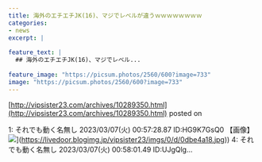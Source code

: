 ```yaml
---
title: 海外のエチエチJK(16)、マジでレベルが違うｗｗｗｗｗｗｗｗ
categories:
- news
excerpt: |
  
feature_text: |
  ## 海外のエチエチJK(16)、マジでレベル...
  
feature_image: "https://picsum.photos/2560/600?image=733"
image: "https://picsum.photos/2560/600?image=733"
---
```


[http://vipsister23.com/archives/10289350.html](http://vipsister23.com/archives/10289350.html)
posted on 

<!--more-->

1: それでも動く名無し 2023/03/07(火) 00:57:28.87 ID:HG9K7GsQ0 【画像】![](https://livedoor.blogimg.jp/vipsister23/imgs/5/c/5cecaea8.jpg[https://livedoor.blogimg.jp/vipsister23/imgs/0/d/0dbe4a18.jpg)](https://livedoor.blogimg.jp/vipsister23/imgs/0/d/0dbe4a18.jpg)) 4: それでも動く名無し 2023/03/07(火) 00:58:01.49 ID:UJgQlg...
